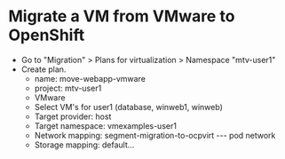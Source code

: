 # Migrate a VM from VMware to OpenShift

- Go to "Migration" > Plans for virtualization > Namespace "mtv-user1"
- Create plan.
    - name: move-webapp-vmware
    - project: mtv-user1
    - VMware
    - Select VM's for user1 (database, winweb1, winweb)
    - Target provider: host
    - Target namespace: vmexamples-user1
    - Network mapping: segment-migration-to-ocpvirt --- pod network
    - Storage mapping: default...
